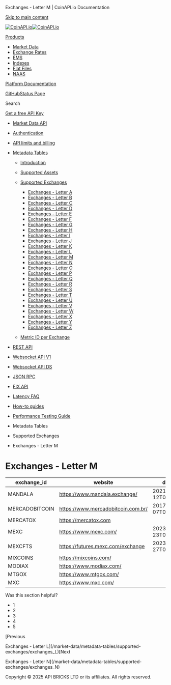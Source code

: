 Exchanges - Letter M | CoinAPI.io Documentation




[Skip to main content](#__docusaurus_skipToContent_fallback)

[![CoinAPI.io](/img/logo.svg)![CoinAPI.io](/img/logo.svg)](https://www.coinapi.io)

[Products](/market-data/metadata-tables/supported-exchanges/exchanges_M)

* [Market Data](/market-data/)
* [Exchange Rates](/exchange-rates-api/)
* [EMS](/ems-api/)
* [Indexes](/indexes-api/)
* [Flat Files](/flat-files-api/)
* [NAAS](/naas-api/)

[Platform Documentation](/general/authentication)

[GitHub](https://github.com/api-bricks/api-bricks-sdk)[Status Page](https://status.coinapi.io)

Search

[Get a free API Key](https://console.coinapi.io/?link=/apikeys/create)

* [Market Data API](/market-data/)
* [Authentication](/market-data/authentication)
* [API limits and billing](/market-data/api-limits-and-billing-metrics)
* [Metadata Tables](/market-data/metadata-tables/introduction)

  + [Introduction](/market-data/metadata-tables/introduction)
  + [Supported Assets](/market-data/metadata-tables/supported-assets/assets_A)
  + [Supported Exchanges](/market-data/metadata-tables/supported-exchanges/exchanges_A)

    - [Exchanges - Letter A](/market-data/metadata-tables/supported-exchanges/exchanges_A)
    - [Exchanges - Letter B](/market-data/metadata-tables/supported-exchanges/exchanges_B)
    - [Exchanges - Letter C](/market-data/metadata-tables/supported-exchanges/exchanges_C)
    - [Exchanges - Letter D](/market-data/metadata-tables/supported-exchanges/exchanges_D)
    - [Exchanges - Letter E](/market-data/metadata-tables/supported-exchanges/exchanges_E)
    - [Exchanges - Letter F](/market-data/metadata-tables/supported-exchanges/exchanges_F)
    - [Exchanges - Letter G](/market-data/metadata-tables/supported-exchanges/exchanges_G)
    - [Exchanges - Letter H](/market-data/metadata-tables/supported-exchanges/exchanges_H)
    - [Exchanges - Letter I](/market-data/metadata-tables/supported-exchanges/exchanges_I)
    - [Exchanges - Letter J](/market-data/metadata-tables/supported-exchanges/exchanges_J)
    - [Exchanges - Letter K](/market-data/metadata-tables/supported-exchanges/exchanges_K)
    - [Exchanges - Letter L](/market-data/metadata-tables/supported-exchanges/exchanges_L)
    - [Exchanges - Letter M](/market-data/metadata-tables/supported-exchanges/exchanges_M)
    - [Exchanges - Letter N](/market-data/metadata-tables/supported-exchanges/exchanges_N)
    - [Exchanges - Letter O](/market-data/metadata-tables/supported-exchanges/exchanges_O)
    - [Exchanges - Letter P](/market-data/metadata-tables/supported-exchanges/exchanges_P)
    - [Exchanges - Letter Q](/market-data/metadata-tables/supported-exchanges/exchanges_Q)
    - [Exchanges - Letter R](/market-data/metadata-tables/supported-exchanges/exchanges_R)
    - [Exchanges - Letter S](/market-data/metadata-tables/supported-exchanges/exchanges_S)
    - [Exchanges - Letter T](/market-data/metadata-tables/supported-exchanges/exchanges_T)
    - [Exchanges - Letter U](/market-data/metadata-tables/supported-exchanges/exchanges_U)
    - [Exchanges - Letter V](/market-data/metadata-tables/supported-exchanges/exchanges_V)
    - [Exchanges - Letter W](/market-data/metadata-tables/supported-exchanges/exchanges_W)
    - [Exchanges - Letter X](/market-data/metadata-tables/supported-exchanges/exchanges_X)
    - [Exchanges - Letter Y](/market-data/metadata-tables/supported-exchanges/exchanges_Y)
    - [Exchanges - Letter Z](/market-data/metadata-tables/supported-exchanges/exchanges_Z)
  + [Metric ID per Exchange](/market-data/metadata-tables/metric_id)
* [REST API](/market-data/rest-api/)
* [Websocket API V1](/market-data/websocket/)
* [Websocket API DS](/market-data/websocket-ds/)
* [JSON RPC](/market-data/jsonrpc-api)
* [FIX API](/market-data/fix/)
* [Latency FAQ](/market-data/latency-faq/)
* [How-to guides](/market-data/how-to-guides/)
* [Performance Testing Guide](/market-data/performance-testing-guide)

* Metadata Tables
* Supported Exchanges
* Exchanges - Letter M

Exchanges - Letter M
====================

| exchange\_id | website | data\_trade\_start | data\_trade\_end |
| --- | --- | --- | --- |
| MANDALA | <https://www.mandala.exchange/> | 2021-03-12T00:00:00.0000000Z | 2025-08-12T00:00:00.0000000Z |
| MERCADOBITCOIN | <https://www.mercadobitcoin.com.br/> | 2017-03-07T00:00:00.0000000Z | 2025-08-12T00:00:00.0000000Z |
| MERCATOX | <https://mercatox.com> |  |  |
| MEXC | <https://www.mexc.com/> | 2023-11-23T00:00:00.0000000Z | 2025-08-09T00:00:00.0000000Z |
| MEXCFTS | <https://futures.mexc.com/exchange> | 2023-11-27T00:00:00.0000000Z | 2025-08-12T00:00:00.0000000Z |
| MIXCOINS | <https://mixcoins.com/> |  |  |
| MODIAX | <https://www.modiax.com/> |  |  |
| MTGOX | <https://www.mtgox.com/> |  |  |
| MXC | <https://www.mxc.com/> |  |  |

Was this section helpful?

* 1
* 2
* 3
* 4
* 5

[Previous

Exchanges - Letter L](/market-data/metadata-tables/supported-exchanges/exchanges_L)[Next

Exchanges - Letter N](/market-data/metadata-tables/supported-exchanges/exchanges_N)

Copyright © 2025 API BRICKS LTD or its affiliates. All rights reserved.